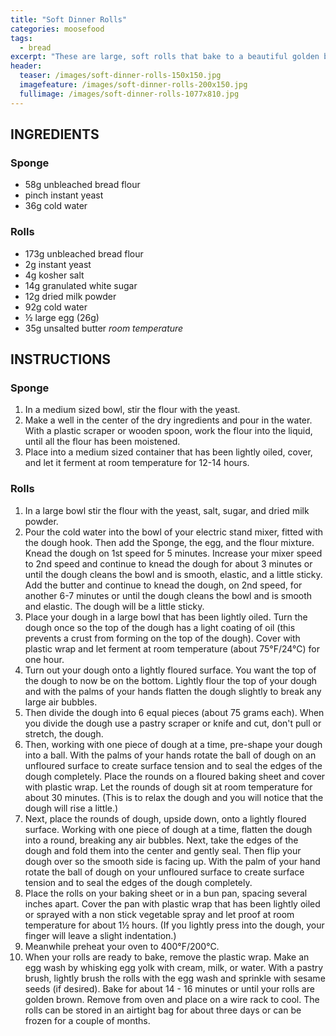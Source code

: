 ```yaml
---
title: "Soft Dinner Rolls"
categories: moosefood
tags: 
  - bread
excerpt: "These are large, soft rolls that bake to a beautiful golden brown (mine take 14 minutes). The recipe is an adaptation of [Soft Dinner Rolls](https://www.joyofbaking.com/breads/SoftDinnerRolls.html) from JoyofBaking.com. Most of the directions are the same, but I've scaled it down to make 6 rolls instead of 12, and I bake them in a hamburger bun pan."
header:
  teaser: /images/soft-dinner-rolls-150x150.jpg
  imagefeature: /images/soft-dinner-rolls-200x150.jpg
  fullimage: /images/soft-dinner-rolls-1077x810.jpg
---
```


## INGREDIENTS
### Sponge
* 58g unbleached bread flour
* pinch instant yeast
* 36g cold water

### Rolls
* 173g unbleached bread flour
* 2g instant yeast
* 4g kosher salt
* 14g granulated white sugar
* 12g dried milk powder
* 92g cold water
* ½ large egg (26g)
* 35g unsalted butter *room temperature*

## INSTRUCTIONS
### Sponge
1. In a medium sized bowl, stir the flour with the yeast. 
2. Make a well in the center of the dry ingredients and pour in the water. With a plastic scraper or wooden spoon, work the flour into the liquid, until all the flour has been moistened. 
3. Place into a medium sized container that has been lightly oiled, cover, and let it ferment at room temperature for 12-14 hours.

### Rolls
1. In a large bowl stir the flour with the yeast, salt, sugar, and dried milk powder.
2. Pour the cold water into the bowl of your electric stand mixer, fitted with the dough hook. Then add the Sponge, the egg, and the flour mixture. Knead the dough on 1st speed for 5 minutes. Increase your mixer speed to 2nd speed and continue to knead the dough for about 3 minutes or until the dough cleans the bowl and is smooth, elastic, and a little sticky. Add the butter and continue to knead the dough, on 2nd speed, for another 6-7 minutes or until the dough cleans the bowl and is smooth and elastic. The dough will be a little sticky.
3. Place your dough in a large bowl that has been lightly oiled. Turn the dough once so the top of the dough has a light coating of oil (this prevents a crust from forming on the top of the dough). Cover with plastic wrap and let ferment at room temperature (about 75°F/24°C) for one hour.
4. Turn out your dough onto a lightly floured surface. You want the top of the dough to now be on the bottom. Lightly flour the top of your dough and with the palms of your hands flatten the dough slightly to break any large air bubbles.
5. Then divide the dough into 6 equal pieces (about 75 grams each). When you divide the dough use a pastry scraper or knife and cut, don't pull or stretch, the dough.
6. Then, working with one piece of dough at a time, pre-shape your dough into a ball. With the palms of your hands rotate the ball of dough on an unfloured surface to create surface tension and to seal the edges of the dough completely. Place the rounds on a floured baking sheet and cover with plastic wrap. Let the rounds of dough sit at room temperature for about 30 minutes. (This is to relax the dough and you will notice that the dough will rise a little.)
7. Next, place the rounds of dough, upside down, onto a lightly floured surface. Working with one piece of dough at a time, flatten the dough into a round, breaking any air bubbles. Next, take the edges of the dough and fold them into the center and gently seal. Then flip your dough over so the smooth side is facing up. With the palm of your hand rotate the ball of dough on your unfloured surface to create surface tension and to seal the edges of the dough completely.
8. Place the rolls on your baking sheet or in a bun pan, spacing several inches apart. Cover the pan with plastic wrap that has been lightly oiled or sprayed with a non stick vegetable spray and let proof at room temperature for about 1½ hours. (If you lightly press into the dough, your finger will leave a slight indentation.)
9. Meanwhile preheat your oven to 400°F/200°C.
10. When your rolls are ready to bake, remove the plastic wrap. Make an egg wash by whisking egg yolk with cream, milk, or water. With a pastry brush, lightly brush the rolls with the egg wash and sprinkle with sesame seeds (if desired). Bake for about 14 - 16 minutes or until your rolls are golden brown. Remove from oven and place on a wire rack to cool. The rolls can be stored in an airtight bag for about three days or can be frozen for a couple of months.
